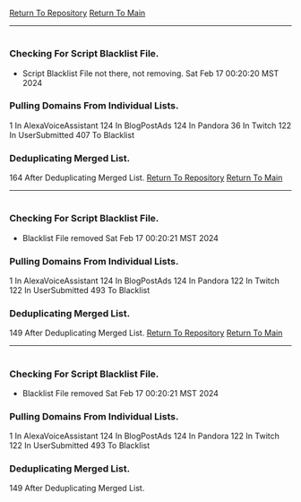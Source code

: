 [Return To Repository](https://github.com/DigitalWarrior/piholeparser/)
[Return To Main](https://github.com/DigitalWarrior/piholeparser/blob/master/RecentRunLogs/Mainlog.md)
____________________________________
# 
### Checking For Script Blacklist File.
* Script Blacklist File not there, not removing. Sat Feb 17 00:20:20 MST 2024
### Pulling Domains From Individual Lists.
1 In AlexaVoiceAssistant
124 In BlogPostAds
124 In Pandora
36 In Twitch
122 In UserSubmitted
407 To Blacklist
### Deduplicating Merged List.
164 After Deduplicating Merged List.
[Return To Repository](https://github.com/DigitalWarrior/piholeparser/)
[Return To Main](https://github.com/DigitalWarrior/piholeparser/blob/master/RecentRunLogs/Mainlog.md)
____________________________________
# 
### Checking For Script Blacklist File.
* Blacklist File removed Sat Feb 17 00:20:21 MST 2024
### Pulling Domains From Individual Lists.
1 In AlexaVoiceAssistant
124 In BlogPostAds
124 In Pandora
122 In Twitch
122 In UserSubmitted
493 To Blacklist
### Deduplicating Merged List.
149 After Deduplicating Merged List.
[Return To Repository](https://github.com/DigitalWarrior/piholeparser/)
[Return To Main](https://github.com/DigitalWarrior/piholeparser/blob/master/RecentRunLogs/Mainlog.md)
____________________________________
# 
### Checking For Script Blacklist File.
* Blacklist File removed Sat Feb 17 00:20:21 MST 2024
### Pulling Domains From Individual Lists.
1 In AlexaVoiceAssistant
124 In BlogPostAds
124 In Pandora
122 In Twitch
122 In UserSubmitted
493 To Blacklist
### Deduplicating Merged List.
149 After Deduplicating Merged List.
